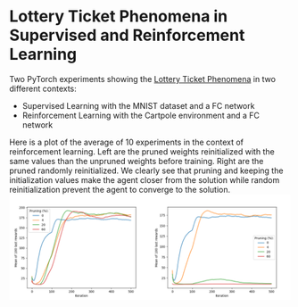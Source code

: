 # Lottery Ticket Phenomena in Supervised and Reinforcement Learning

Two PyTorch experiments showing the [Lottery Ticket Phenomena](https://arxiv.org/abs/1803.03635) in two different contexts:

- Supervised Learning with the MNIST dataset and a FC network
- Reinforcement Learning with the Cartpole environment and a FC network

Here is a plot of the average of 10 experiments in the context of reinforcement learning. Left are the pruned weights reinitialized with the same values than the unpruned weights before training. Right are the pruned randomly reinitialized. We clearly see that pruning and keeping the initialization values make the agent closer from the solution while random reinitialization prevent the agent to converge to the solution.  
![rl_mean10.png](./results/lotteryticket_rl.png)

